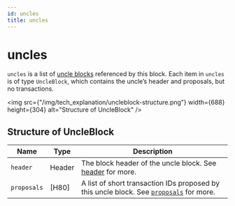 ```yaml
---
id: uncles
title: uncles
---
```


# uncles

`uncles` is a list of [uncle blocks](/docs/tech-explanation/uncle-block) referenced by this block. Each item in `uncles` is of type `UncleBlock`, which contains the uncle’s header and proposals, but no transactions.

<img src={"/img/tech_explanation/uncleblock-structure.png"} width={688} height={304} alt="Structure of UncleBlock" />

## Structure of UncleBlock

| Name        | Type   | Description                                                                                                                 |
| ----------- | ------ | --------------------------------------------------------------------------------------------------------------------------- |
| `header`    | Header | The block header of the uncle block. See [header](/docs/tech-explanation/header) for more.                                  |
| `proposals` | [H80]  | A list of short transaction IDs proposed by this uncle block. See [`proposals`](/docs/tech-explanation/proposals) for more. |
